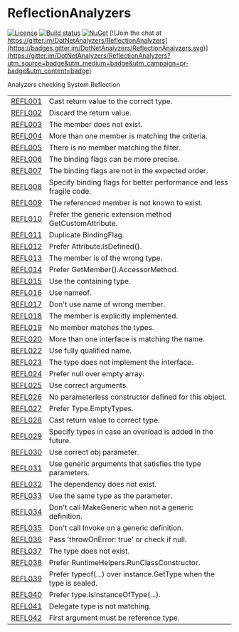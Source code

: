 # ReflectionAnalyzers
[![License](https://img.shields.io/badge/license-MIT-blue.svg)](LICENSE)
[![Build status](https://ci.appveyor.com/api/projects/status/5apvp4qa64q3tyi8/branch/master?svg=true)](https://ci.appveyor.com/project/JohanLarsson/reflectionanalyzers/branch/master)
[![NuGet](https://img.shields.io/nuget/v/ReflectionAnalyzers.svg)](https://www.nuget.org/packages/ReflectionAnalyzers/)
[![Join the chat at https://gitter.im/DotNetAnalyzers/ReflectionAnalyzers](https://badges.gitter.im/DotNetAnalyzers/ReflectionAnalyzers.svg)](https://gitter.im/DotNetAnalyzers/ReflectionAnalyzers?utm_source=badge&utm_medium=badge&utm_campaign=pr-badge&utm_content=badge)

Analyzers checking System.Reflection

<!-- start generated table -->
<table>
  <tr>
    <td><a href="https://github.com/DotNetAnalyzers/ReflectionAnalyzers/tree/master/documentation/REFL001.md">REFL001</a></td>
    <td>Cast return value to the correct type.</td>
  </tr>
  <tr>
    <td><a href="https://github.com/DotNetAnalyzers/ReflectionAnalyzers/tree/master/documentation/REFL002.md">REFL002</a></td>
    <td>Discard the return value.</td>
  </tr>
  <tr>
    <td><a href="https://github.com/DotNetAnalyzers/ReflectionAnalyzers/tree/master/documentation/REFL003.md">REFL003</a></td>
    <td>The member does not exist.</td>
  </tr>
  <tr>
    <td><a href="https://github.com/DotNetAnalyzers/ReflectionAnalyzers/tree/master/documentation/REFL004.md">REFL004</a></td>
    <td>More than one member is matching the criteria.</td>
  </tr>
  <tr>
    <td><a href="https://github.com/DotNetAnalyzers/ReflectionAnalyzers/tree/master/documentation/REFL005.md">REFL005</a></td>
    <td>There is no member matching the filter.</td>
  </tr>
  <tr>
    <td><a href="https://github.com/DotNetAnalyzers/ReflectionAnalyzers/tree/master/documentation/REFL006.md">REFL006</a></td>
    <td>The binding flags can be more precise.</td>
  </tr>
  <tr>
    <td><a href="https://github.com/DotNetAnalyzers/ReflectionAnalyzers/tree/master/documentation/REFL007.md">REFL007</a></td>
    <td>The binding flags are not in the expected order.</td>
  </tr>
  <tr>
    <td><a href="https://github.com/DotNetAnalyzers/ReflectionAnalyzers/tree/master/documentation/REFL008.md">REFL008</a></td>
    <td>Specify binding flags for better performance and less fragile code.</td>
  </tr>
  <tr>
    <td><a href="https://github.com/DotNetAnalyzers/ReflectionAnalyzers/tree/master/documentation/REFL009.md">REFL009</a></td>
    <td>The referenced member is not known to exist.</td>
  </tr>
  <tr>
    <td><a href="https://github.com/DotNetAnalyzers/ReflectionAnalyzers/tree/master/documentation/REFL010.md">REFL010</a></td>
    <td>Prefer the generic extension method GetCustomAttribute<T>.</td>
  </tr>
  <tr>
    <td><a href="https://github.com/DotNetAnalyzers/ReflectionAnalyzers/tree/master/documentation/REFL011.md">REFL011</a></td>
    <td>Duplicate BindingFlag.</td>
  </tr>
  <tr>
    <td><a href="https://github.com/DotNetAnalyzers/ReflectionAnalyzers/tree/master/documentation/REFL012.md">REFL012</a></td>
    <td>Prefer Attribute.IsDefined().</td>
  </tr>
  <tr>
    <td><a href="https://github.com/DotNetAnalyzers/ReflectionAnalyzers/tree/master/documentation/REFL013.md">REFL013</a></td>
    <td>The member is of the wrong type.</td>
  </tr>
  <tr>
    <td><a href="https://github.com/DotNetAnalyzers/ReflectionAnalyzers/tree/master/documentation/REFL014.md">REFL014</a></td>
    <td>Prefer GetMember().AccessorMethod.</td>
  </tr>
  <tr>
    <td><a href="https://github.com/DotNetAnalyzers/ReflectionAnalyzers/tree/master/documentation/REFL015.md">REFL015</a></td>
    <td>Use the containing type.</td>
  </tr>
  <tr>
    <td><a href="https://github.com/DotNetAnalyzers/ReflectionAnalyzers/tree/master/documentation/REFL016.md">REFL016</a></td>
    <td>Use nameof.</td>
  </tr>
  <tr>
    <td><a href="https://github.com/DotNetAnalyzers/ReflectionAnalyzers/tree/master/documentation/REFL017.md">REFL017</a></td>
    <td>Don't use name of wrong member.</td>
  </tr>
  <tr>
    <td><a href="https://github.com/DotNetAnalyzers/ReflectionAnalyzers/tree/master/documentation/REFL018.md">REFL018</a></td>
    <td>The member is explicitly implemented.</td>
  </tr>
  <tr>
    <td><a href="https://github.com/DotNetAnalyzers/ReflectionAnalyzers/tree/master/documentation/REFL019.md">REFL019</a></td>
    <td>No member matches the types.</td>
  </tr>
  <tr>
    <td><a href="https://github.com/DotNetAnalyzers/ReflectionAnalyzers/tree/master/documentation/REFL020.md">REFL020</a></td>
    <td>More than one interface is matching the name.</td>
  </tr>
  <tr>
    <td><a href="https://github.com/DotNetAnalyzers/ReflectionAnalyzers/tree/master/documentation/REFL022.md">REFL022</a></td>
    <td>Use fully qualified name.</td>
  </tr>
  <tr>
    <td><a href="https://github.com/DotNetAnalyzers/ReflectionAnalyzers/tree/master/documentation/REFL023.md">REFL023</a></td>
    <td>The type does not implement the interface.</td>
  </tr>
  <tr>
    <td><a href="https://github.com/DotNetAnalyzers/ReflectionAnalyzers/tree/master/documentation/REFL024.md">REFL024</a></td>
    <td>Prefer null over empty array.</td>
  </tr>
  <tr>
    <td><a href="https://github.com/DotNetAnalyzers/ReflectionAnalyzers/tree/master/documentation/REFL025.md">REFL025</a></td>
    <td>Use correct arguments.</td>
  </tr>
  <tr>
    <td><a href="https://github.com/DotNetAnalyzers/ReflectionAnalyzers/tree/master/documentation/REFL026.md">REFL026</a></td>
    <td>No parameterless constructor defined for this object.</td>
  </tr>
  <tr>
    <td><a href="https://github.com/DotNetAnalyzers/ReflectionAnalyzers/tree/master/documentation/REFL027.md">REFL027</a></td>
    <td>Prefer Type.EmptyTypes.</td>
  </tr>
  <tr>
    <td><a href="https://github.com/DotNetAnalyzers/ReflectionAnalyzers/tree/master/documentation/REFL028.md">REFL028</a></td>
    <td>Cast return value to correct type.</td>
  </tr>
  <tr>
    <td><a href="https://github.com/DotNetAnalyzers/ReflectionAnalyzers/tree/master/documentation/REFL029.md">REFL029</a></td>
    <td>Specify types in case an overload is added in the future.</td>
  </tr>
  <tr>
    <td><a href="https://github.com/DotNetAnalyzers/ReflectionAnalyzers/tree/master/documentation/REFL030.md">REFL030</a></td>
    <td>Use correct obj parameter.</td>
  </tr>
  <tr>
    <td><a href="https://github.com/DotNetAnalyzers/ReflectionAnalyzers/tree/master/documentation/REFL031.md">REFL031</a></td>
    <td>Use generic arguments that satisfies the type parameters.</td>
  </tr>
  <tr>
    <td><a href="https://github.com/DotNetAnalyzers/ReflectionAnalyzers/tree/master/documentation/REFL032.md">REFL032</a></td>
    <td>The dependency does not exist.</td>
  </tr>
  <tr>
    <td><a href="https://github.com/DotNetAnalyzers/ReflectionAnalyzers/tree/master/documentation/REFL033.md">REFL033</a></td>
    <td>Use the same type as the parameter.</td>
  </tr>
  <tr>
    <td><a href="https://github.com/DotNetAnalyzers/ReflectionAnalyzers/tree/master/documentation/REFL034.md">REFL034</a></td>
    <td>Don't call MakeGeneric when not a generic definition.</td>
  </tr>
  <tr>
    <td><a href="https://github.com/DotNetAnalyzers/ReflectionAnalyzers/tree/master/documentation/REFL035.md">REFL035</a></td>
    <td>Don't call Invoke on a generic definition.</td>
  </tr>
  <tr>
    <td><a href="https://github.com/DotNetAnalyzers/ReflectionAnalyzers/tree/master/documentation/REFL036.md">REFL036</a></td>
    <td>Pass 'throwOnError: true' or check if null.</td>
  </tr>
  <tr>
    <td><a href="https://github.com/DotNetAnalyzers/ReflectionAnalyzers/tree/master/documentation/REFL037.md">REFL037</a></td>
    <td>The type does not exist.</td>
  </tr>
  <tr>
    <td><a href="https://github.com/DotNetAnalyzers/ReflectionAnalyzers/tree/master/documentation/REFL038.md">REFL038</a></td>
    <td>Prefer RuntimeHelpers.RunClassConstructor.</td>
  </tr>
  <tr>
    <td><a href="https://github.com/DotNetAnalyzers/ReflectionAnalyzers/tree/master/documentation/REFL039.md">REFL039</a></td>
    <td>Prefer typeof(...) over instance.GetType when the type is sealed.</td>
  </tr>
  <tr>
    <td><a href="https://github.com/DotNetAnalyzers/ReflectionAnalyzers/tree/master/documentation/REFL040.md">REFL040</a></td>
    <td>Prefer type.IsInstanceOfType(...).</td>
  </tr>
  <tr>
    <td><a href="https://github.com/DotNetAnalyzers/ReflectionAnalyzers/tree/master/documentation/REFL041.md">REFL041</a></td>
    <td>Delegate type is not matching.</td>
  </tr>
  <tr>
    <td><a href="https://github.com/DotNetAnalyzers/ReflectionAnalyzers/tree/master/documentation/REFL042.md">REFL042</a></td>
    <td>First argument must be reference type.</td>
  </tr>
<table>
<!-- end generated table -->
